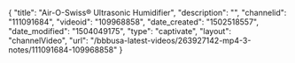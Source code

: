 {
    "title": "Air-O-Swiss&reg; Ultrasonic Humidifier",
    "description": "",
    "channelid": "111091684",
    "videoid": "109968858",
    "date_created": "1502518557",
    "date_modified": "1504049175",
    "type": "captivate",
    "layout": "channelVideo",
    "url": "\/bbbusa-latest-videos\/263927142-mp4-3-notes\/111091684-109968858"
}